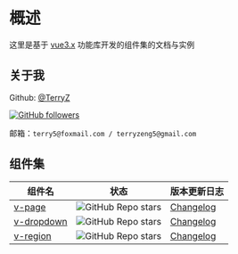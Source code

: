 # 概述

这里是基于 [vue3.x](https://vuejs.org) 功能库开发的组件集的文档与实例

## 关于我

Github: [@TerryZ](https://github.com/TerryZ)

[![GitHub followers](https://img.shields.io/github/followers/terryz?style=social&label=Follow%20@TerryZ)](https://github.com/TerryZ)

邮箱：`terry5@foxmail.com / terryzeng5@gmail.com`

## 组件集

| 组件名 | 状态 | 版本更新日志 |
| - | - | - |
| [v-page](https://github.com/TerryZ/v-page) | ![GitHub Repo stars](https://img.shields.io/github/stars/terryz/v-page?style=social) | [Changelog](https://github.com/TerryZ/v-page/blob/dev/CHANGELOG.md) |
| [v-dropdown](https://github.com/TerryZ/v-dropdown) | ![GitHub Repo stars](https://img.shields.io/github/stars/terryz/v-dropdown?style=social) | [Changelog](https://github.com/TerryZ/v-dropdown/blob/dev/CHANGELOG-CN.md) |
| [v-region](https://github.com/TerryZ/v-region) | ![GitHub Repo stars](https://img.shields.io/github/stars/terryz/v-region?style=social) | [Changelog](https://github.com/TerryZ/v-region/blob/dev/CHANGELOG-CN.md) |

